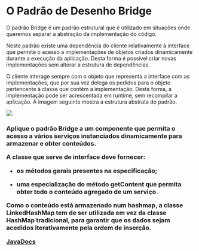 <h1>O Padrão de Desenho Bridge</h1>

O padrão Bridge é um padrão estrutural que é utilizado em situações onde queremos separar a abstração da implementação do código.

Neste padrão existe uma dependência do cliente relativamente à interface que permite o acesso a implementações de objetos criados dinamicamente durante a execução da aplicação. Desta forma é possível criar novas implementações sem alterar a estrutura de dependências.

O cliente interage sempre com o objeto que representa a interface com as implementações, que por sua vez delega os pedidos para o objeto pertencente à classe que contém a implementação. Desta forma, a implementação pode ser acrescentada em runtime, sem recompilar a aplicação. A imagem seguinte mostra a estrutura abstrata do padrão.

<img src='https://sourcemaking.com/files/v2/content/patterns/Bridge___.png'>
<br>   

<h3>Aplique o padrão Bridge a um componente que permita o acesso a vários serviços instanciados dinamicamente para armazenar e obter conteúdos.

A classe que serve de interface deve fornecer:

- os métodos gerais presentes na especificação;

- uma especialização do método getContent que permita obter todo o conteúdo agregado de um serviço.

Como o conteúdo está armazenado num hashmap, a classe LinkedHashMap tem de ser utilizada em vez da classe HashMap tradicional, para garantir que os dados sejam acedidos iterativamente pela ordem de inserção.

<a href='http://ec2-18-220-227-92.us-east-2.compute.amazonaws.com/static/files/BridgePattern/doc/index.html'>
JavaDocs</a>
